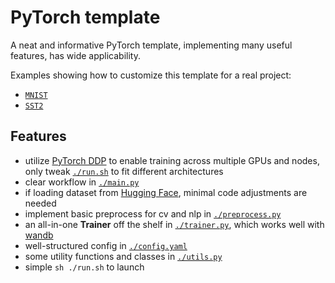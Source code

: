 # PyTorch template

A neat and informative PyTorch template, implementing many useful features, has wide applicability.

Examples showing how to customize this template for a real project:

- [`MNIST`](./example_mnist/)
- [`SST2`](./example_sst2/)

## Features

- utilize [PyTorch DDP](https://pytorch.org/tutorials/beginner/ddp_series_intro.html)
to enable training across multiple GPUs and nodes,
only tweak [`./run.sh`](./run.sh) to fit different architectures
- clear workflow in [`./main.py`](./main.py)
- if loading dataset from [Hugging Face](https://huggingface.co/datasets),
minimal code adjustments are needed
- implement basic preprocess for cv and nlp in [`./preprocess.py`](./preprocess.py)
- an all-in-one **Trainer** off the shelf in [`./trainer.py`](./trainer.py),
which works well with [wandb](https://wandb.ai/site)
- well-structured config in [`./config.yaml`](./config.yaml)
- some utility functions and classes in [`./utils.py`](./utils.py)
- simple `sh ./run.sh` to launch
